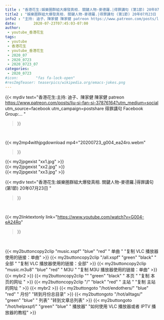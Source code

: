 ```yaml
---
title : "香港花生:娛樂圈群組大爆發真相. 關鍵人物-麥德羅.|得罪講句 (第1節) 20年07月23日 "
title2 : "娛樂圈群組大爆發真相. 關鍵人物-麥德羅.|得罪講句 (第1節) 20年07月23日 "
info2 : "主持: 迪子、陳家健 陳家健 patreon https://www.patreon.com/posts/liu-si-fan-si-37876164?utm_medium=social utm_source=facebook utm_campaign=postshare 得罪講句 Facebook Group:... "
date:        2020-07-23T07:45:03-07:00
author:
 - youtube_香港花生
tags:
 - youtube
 - 香港花生
 - youtube_香港花生
 - 2020_07
 - 2020_0723
 - 2020_0723_07
categories:
 - 2020_0723
#icon:        "fas fa-lock-open"
#resImgTeaser: teaserpics/wikipedia.org/emacs-jokes.png
---
```


{{< mydiv text="香港花生:主持: 迪子、陳家健 陳家健 patreon https://www.patreon.com/posts/liu-si-fan-si-37876164?utm_medium=social utm_source=facebook utm_campaign=postshare 得罪講句 Facebook Group:... "
>}}
<br>


{{< my2mp4withjpgdownload mp4="20200723_g004_ea24ro.webm"
>}}

{{< my2jpgexist "xx1.jpg" >}}<br>
{{< my2jpgexist "xx2.jpg" >}}<br>
{{< my2jpgexist "xx3.jpg" >}}<br>



{{< mydiv text="香港花生:娛樂圈群組大爆發真相. 關鍵人物-麥德羅.|得罪講句 (第1節) 20年07月23日 "
>}}
<br>

{{< my2linktextonly link="https://www.youtube.com/watch?v=G004-eA24Ro"
>}}


<br>

{{< my2buttoncopy2clip "music.xspf"        "blue"   "red"    " 单曲 "  "复制 VLC 播放器使用的链接：单曲" >}} {{< my2buttoncopy2clip "/all.xspf"         "green"  "black"  " 全部 "  "复制 VLC 播放器使用的链接：全部" >}} {{< my2buttoncopy2clip "music.m3u8"        "blue"   "red"    " M3U  "    "复制 M3U 播放器使用的链接：单曲" >}} {{< mybr2 >}} {{< my2buttoncopy2clip ""                  "green"  "black"  " 本页 "    "复制 本页的网址 " >}} {{< my2buttoncopy2clip "/"                 "black"  "red"    " 主站 "    "复制 主站的网址 " >}} {{< mybr2 >}} {{< my2buttongoto      "/hot/endothers/"   "blue"   "red"    " 月份"   "转到月份总目录" >}} {{< my2buttongoto      "/hot/alltags/"     "green"  "blue"   " 列表"   "转到文章总列表" >}} {{< my2buttongoto      "/hot/helpxspf/"    "green"  "blue"   " 播放器" "如何使用 VLC 播放器或者 IPTV 播放器的教程" >}} 
